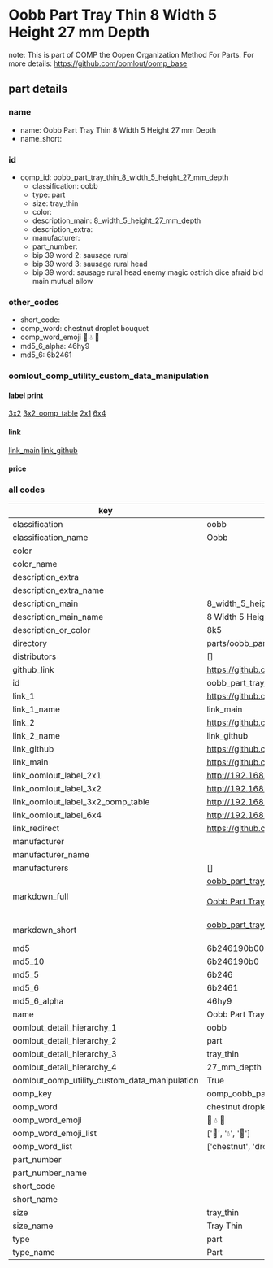 # Oobb Part Tray Thin 8 Width 5 Height 27 mm Depth  

note: This is part of OOMP the Oopen Organization Method For Parts. For more details: https://github.com/oomlout/oomp_base

##  part details
  







### name
* name: Oobb Part Tray Thin 8 Width 5 Height 27 mm Depth
* name_short: 
### id
* oomp_id: oobb_part_tray_thin_8_width_5_height_27_mm_depth
  * classification: oobb
  * type: part
  * size: tray_thin
  * color: 
  * description_main: 8_width_5_height_27_mm_depth
  * description_extra: 
  * manufacturer: 
  * part_number: 
  * bip 39 word 2: sausage rural
  * bip 39 word 3: sausage rural head
  * bip 39 word: sausage rural head enemy magic ostrich dice afraid bid main mutual allow

### other_codes
* short_code: 
* oomp_word: chestnut droplet bouquet
* oomp_word_emoji :chestnut: :droplet: :bouquet:
* md5_6_alpha: 46hy9
* md5_6: 6b2461






### oomlout_oomp_utility_custom_data_manipulation
#### label print
[3x2](http://192.168.1.245:1112/?label=oomp%2046hy9)
[3x2_oomp_table](http://192.168.1.108:1112/?label=oomp%2046hy9)
[2x1](http://192.168.1.242:1112/?label=oomp%2046hy9)
[6x4](http://192.168.1.55:1112/?label=oomp%2046hy9)    

#### link

[link_main](https://github.com/oomlout/oomlout_oomp_version_1_messy/tree/main/parts/oobb_part_tray_thin_8_width_5_height_27_mm_depth) [link_github](https://github.com/oomlout/oomlout_oomp_version_1_messy/tree/main/parts/oobb_part_tray_thin_8_width_5_height_27_mm_depth)                             

#### price







### all codes 
| key | value |  
| --- | --- |  
| classification | oobb |  
| classification_name | Oobb |  
| color |  |  
| color_name |  |  
| description_extra |  |  
| description_extra_name |  |  
| description_main | 8_width_5_height_27_mm_depth |  
| description_main_name | 8 Width 5 Height 27 mm Depth |  
| description_or_color | 8k5 |  
| directory | parts/oobb_part_tray_thin_8_width_5_height_27_mm_depth |  
| distributors | [] |  
| github_link | https://github.com/oomlout/oomlout_oomp_part_src/tree/main/parts/oobb_part_tray_thin_8_width_5_height_27_mm_depth |  
| id | oobb_part_tray_thin_8_width_5_height_27_mm_depth |  
| link_1 | https://github.com/oomlout/oomlout_oomp_version_1_messy/tree/main/parts/oobb_part_tray_thin_8_width_5_height_27_mm_depth |  
| link_1_name | link_main |  
| link_2 | https://github.com/oomlout/oomlout_oomp_version_1_messy/tree/main/parts/oobb_part_tray_thin_8_width_5_height_27_mm_depth |  
| link_2_name | link_github |  
| link_github | https://github.com/oomlout/oomlout_oomp_version_1_messy/tree/main/parts/oobb_part_tray_thin_8_width_5_height_27_mm_depth |  
| link_main | https://github.com/oomlout/oomlout_oomp_version_1_messy/tree/main/parts/oobb_part_tray_thin_8_width_5_height_27_mm_depth |  
| link_oomlout_label_2x1 | http://192.168.1.242:1112/?label=oomp%2046hy9 |  
| link_oomlout_label_3x2 | http://192.168.1.245:1112/?label=oomp%2046hy9 |  
| link_oomlout_label_3x2_oomp_table | http://192.168.1.108:1112/?label=oomp%2046hy9 |  
| link_oomlout_label_6x4 | http://192.168.1.55:1112/?label=oomp%2046hy9 |  
| link_redirect | https://github.com/oomlout/oomlout_oomp_version_1_messy/tree/main/parts/oobb_part_tray_thin_8_width_5_height_27_mm_depth |  
| manufacturer |  |  
| manufacturer_name |  |  
| manufacturers | [] |  
| markdown_full | [oobb_part_tray_thin_8_width_5_height_27_mm_depth](none)<br>[](none)<br>[Oobb Part Tray Thin 8 Width 5 Height 27 Mm Depth](none)<br><br> |  
| markdown_short | [oobb_part_tray_thin_8_width_5_height_27_mm_depth](none)<br><br> |  
| md5 | 6b246190b00487ae73c2e49ed42f65fd |  
| md5_10 | 6b246190b0 |  
| md5_5 | 6b246 |  
| md5_6 | 6b2461 |  
| md5_6_alpha | 46hy9 |  
| name | Oobb Part Tray Thin 8 Width 5 Height 27 mm Depth |  
| oomlout_detail_hierarchy_1 | oobb |  
| oomlout_detail_hierarchy_2 | part |  
| oomlout_detail_hierarchy_3 | tray_thin |  
| oomlout_detail_hierarchy_4 | 27_mm_depth |  
| oomlout_oomp_utility_custom_data_manipulation | True |  
| oomp_key | oomp_oobb_part_tray_thin_8_width_5_height_27_mm_depth |  
| oomp_word | chestnut droplet bouquet |  
| oomp_word_emoji | :chestnut: :droplet: :bouquet: |  
| oomp_word_emoji_list | [':chestnut:', ':droplet:', ':bouquet:'] |  
| oomp_word_list | ['chestnut', 'droplet', 'bouquet'] |  
| part_number |  |  
| part_number_name |  |  
| short_code |  |  
| short_name |  |  
| size | tray_thin |  
| size_name | Tray Thin |  
| type | part |  
| type_name | Part |  
